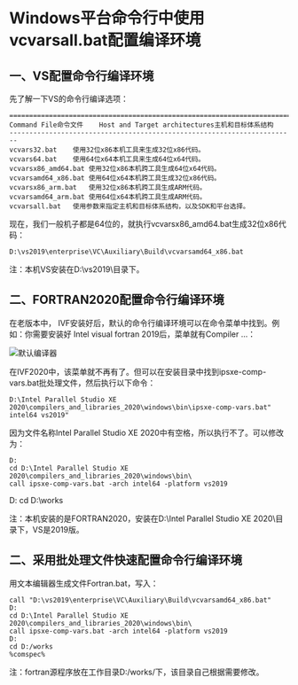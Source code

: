 # Windows平台命令行中使用vcvarsall.bat配置编译环境

## 一、VS配置命令行编译环境

先了解一下VS的命令行编译选项：

```
===========================================================================
Command File命令文件	Host and Target architectures主机和目标体系结构
------------------------------------------------------------------------
vcvars32.bat	使用32位x86本机工具来生成32位x86代码。 
vcvars64.bat	使用64位x64本机工具来生成64位x64代码。 
vcvarsx86_amd64.bat	使用32位x86本机跨工具生成64位x64代码。 
vcvarsamd64_x86.bat	使用64位x64本机跨工具生成32位x86代码。 
vcvarsx86_arm.bat	使用32位x86本机跨工具生成ARM代码。 
vcvarsamd64_arm.bat	使用64位x64本机跨工具生成ARM代码。 
vcvarsall.bat	使用参数来指定主机和目标体系结构，以及SDK和平台选择。
```

现在，我们一般机子都是64位的，就执行vcvarsx86_amd64.bat生成32位x86代码：

```
D:\vs2019\enterprise\VC\Auxiliary\Build\vcvarsamd64_x86.bat
```

注：本机VS安装在D:\vs2019\目录下。



## 二、FORTRAN2020配置命令行编译环境

在老版本中， IVF安装好后，默认的命令行编译环境可以在命令菜单中找到。例如：你需要安装好 Intel visual fortran 2019后，菜单就有Compiler ...：

![默认编译器](E:\OneDrive\文档\GPU-server\images\watermark,type_ZmFuZ3poZW5naGVpdGk,shadow_10,text_aHR0cHM6Ly9ibG9nLmNzZG4ubmV0L3FxXzM2NTEzMDk3,size_16,color_FFFFFF,t_70)

在IVF2020中，该菜单就不再有了。但可以在安装目录中找到ipsxe-comp-vars.bat批处理文件，然后执行以下命令：

```
D:\Intel Parallel Studio XE 2020\compilers_and_libraries_2020\windows\bin\ipsxe-comp-vars.bat" intel64 vs2019"
```

因为文件名称Intel Parallel Studio XE 2020中有空格，所以执行不了。可以修改为：

```
D:
cd D:\Intel Parallel Studio XE 2020\compilers_and_libraries_2020\windows\bin\
call ipsxe-comp-vars.bat -arch intel64 -platform vs2019
```

D:
cd D:\works

注：本机安装的是FORTRAN2020，安装在D:\Intel Parallel Studio XE 2020\目录下，VS是2019版。



## 二、采用批处理文件快速配置命令行编译环境

用文本编辑器生成文件Fortran.bat，写入：

```
call "D:\vs2019\enterprise\VC\Auxiliary\Build\vcvarsamd64_x86.bat"
D:
cd D:\Intel Parallel Studio XE 2020\compilers_and_libraries_2020\windows\bin\
call ipsxe-comp-vars.bat -arch intel64 -platform vs2019
D:
cd D:/works
%comspec%
```

注：fortran源程序放在工作目录D:/works/下，该目录自己根据需要修改。

